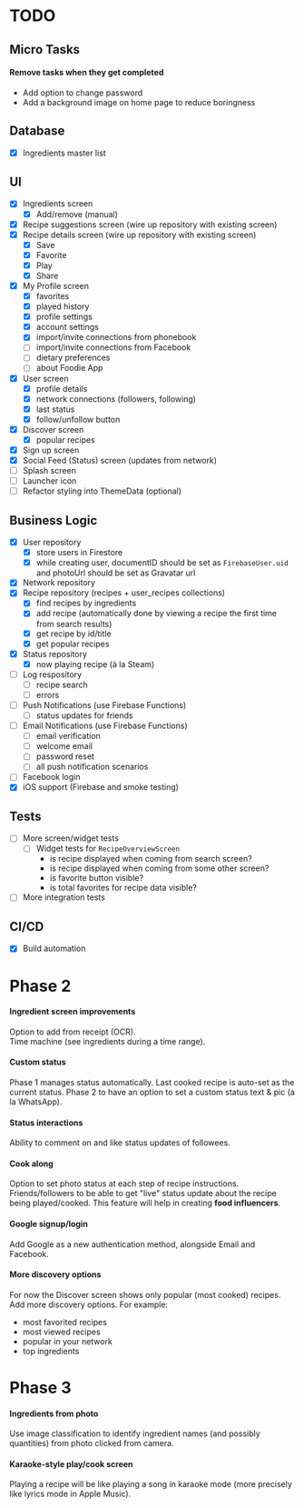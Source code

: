 # TODO

## Micro Tasks

#### Remove tasks when they get completed

- Add option to change password
- Add a background image on home page to reduce boringness

## Database

- [x] Ingredients master list

## UI

- [x] Ingredients screen
  - [x] Add/remove (manual)
- [x] Recipe suggestions screen (wire up repository with existing screen)
- [x] Recipe details screen (wire up repository with existing screen)
  - [x] Save
  - [x] Favorite
  - [x] Play
  - [x] Share
- [x] My Profile screen
  - [x] favorites
  - [x] played history
  - [x] profile settings
  - [x] account settings
  - [x] import/invite connections from phonebook
  - [ ] import/invite connections from Facebook
  - [ ] dietary preferences
  - [ ] about Foodie App
- [x] User screen
  - [x] profile details
  - [x] network connections (followers, following)
  - [x] last status
  - [x] follow/unfollow button
- [x] Discover screen
  - [x] popular recipes
- [x] Sign up screen
- [x] Social Feed (Status) screen (updates from network)
- [ ] Splash screen
- [ ] Launcher icon
- [ ] Refactor styling into ThemeData (optional)

## Business Logic

- [x] User repository
  - [x] store users in Firestore
  - [x] while creating user, documentID should be set as `FirebaseUser.uid` and photoUrl should be set as Gravatar url
- [x] Network repository
- [x] Recipe repository (recipes + user_recipes collections)
  - [x] find recipes by ingredients
  - [x] add recipe (automatically done by viewing a recipe the first time from search results)
  - [x] get recipe by id/title
  - [x] get popular recipes
- [x] Status repository
  - [x] now playing recipe (à la Steam)
- [ ] Log respository
  - [ ] recipe search
  - [ ] errors
- [ ] Push Notifications (use Firebase Functions)
  - [ ] status updates for friends
- [ ] Email Notifications (use Firebase Functions)
  - [ ] email verification
  - [ ] welcome email
  - [ ] password reset
  - [ ] all push notification scenarios
- [ ] Facebook login
- [x] iOS support (Firebase and smoke testing)

## Tests

- [ ] More screen/widget tests
  - [ ] Widget tests for `RecipeOverviewScreen`
    - is recipe displayed when coming from search screen?
    - is recipe displayed when coming from some other screen?
    - is favorite button visible?
    - is total favorites for recipe data visible?
- [ ] More integration tests

## CI/CD

- [x] Build automation

# Phase 2

#### Ingredient screen improvements

Option to add from receipt (OCR).  
Time machine (see ingredients during a time range).

#### Custom status

Phase 1 manages status automatically. Last cooked recipe is auto-set as the current status. Phase 2 to have an option to set a custom status text & pic (a la WhatsApp).

#### Status interactions

Ability to comment on and like status updates of followees.

#### Cook along

Option to set photo status at each step of recipe instructions. Friends/followers to be able to get "live" status update about the recipe being played/cooked. This feature will help in creating **food influencers**.

#### Google signup/login

Add Google as a new authentication method, alongside Email and Facebook.

#### More discovery options

For now the Discover screen shows only popular (most cooked) recipes. Add more discovery options. For example:

- most favorited recipes
- most viewed recipes
- popular in your network
- top ingredients

# Phase 3

#### Ingredients from photo

Use image classification to identify ingredient names (and possibly quantities) from photo clicked from camera.

#### Karaoke-style play/cook screen

Playing a recipe will be like playing a song in karaoke mode (more precisely like lyrics mode in Apple Music).
